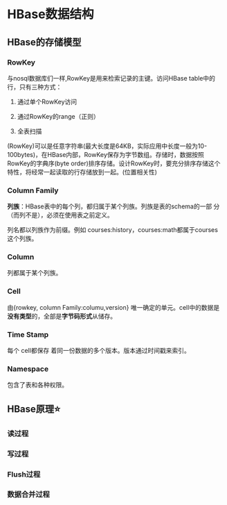 # HBase数据结构

## HBase的存储模型

### RowKey

与nosql数据库们一样,RowKey是用来检索记录的主键。访问HBase table中的行，只有三种方式：

1. 通过单个RowKey访问

2. 通过RowKey的range（正则）

3. 全表扫描

(RowKey)可以是任意字符串(最大长度是64KB，实际应用中长度一般为10-100bytes)，在HBase内部，RowKey保存为字节数组。存储时，数据按照RowKey的字典序(byte order)排序存储。设计RowKey时，要充分排序存储这个特性，将经常一起读取的行存储放到一起。(位置相关性)

### Column Family

**列族**：HBase表中的每个列，都归属于某个列族。列族是表的schema的一部 分（而列不是），必须在使用表之前定义。

列名都以列族作为前缀。例如 courses:history，courses:math都属于courses 这个列族。

### Column

列都属于某个列族。

### Cell

由{rowkey, column Family:columu,version} 唯一确定的单元。cell中的数据是**没有类型**的，全部是**字节码形式**从储存。

### Time Stamp

每个 cell都保存 着同一份数据的多个版本。版本通过时间戳来索引。

### Namespace

包含了表和各种权限。

## HBase原理⭐

### 读过程

### 写过程

### Flush过程

### 数据合并过程